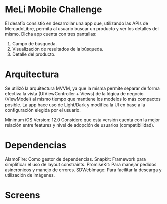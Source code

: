 # MeLi Mobile Challenge

El desafío consistió en desarrollar una app que, utilizando las APIs de MercadoLibre, permita al usuario buscar un producto y ver los detalles del mismo.
Dicha app cuenta con tres pantallas:

1) Campo de búsqueda.
2) Visualización de resultados de la búsqueda.
3) Detalle del producto.

# Arquitectura

Se utilizó la arquitectura MVVM, ya que la misma permite separar de forma efectiva la vista (UIViewController + Views) de la lógica de negocio (ViewModel) al mismo tiempo
que mantiene los modelos lo más compactos posible. La app hace uso de Light/Dark y modifica la UI en base a la configuración elegida por el usuario.

Minimum iOS Version: 12.0 
Considero que esta versión cuenta con la mejor relación entre features y nivel de adopción de usuarios (compatibilidad).

# Dependencias

AlamoFire: Como gestor de dependencias.
Snapkit: Framework para simplificar el uso de layout constraints.
PromiseKit: Para manejar pedidos asincrónicos y manejo de errores.
SDWebImage: Para facilitar la descarga y utilización de imágenes.

# Screens

